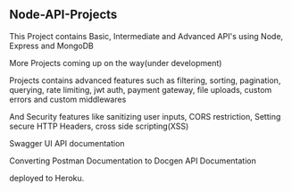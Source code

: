 ## Node-API-Projects

This Project contains Basic, Intermediate and Advanced API's using Node, Express and MongoDB

More Projects coming up on the way(under development)

Projects contains advanced features such as filtering, sorting, pagination, querying, rate limiting, jwt auth, payment gateway, file uploads, custom errors and custom middlewares

And Security features like sanitizing user inputs, CORS restriction, Setting secure HTTP Headers, cross side scripting(XSS)

Swagger UI API documentation

Converting Postman Documentation to Docgen API Documentation

deployed to Heroku.
